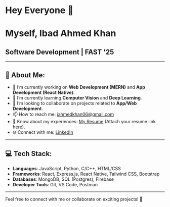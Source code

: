 # Hey Everyone 👋  
# Myself, Ibad Ahmed Khan  
## Software Development | FAST '25  

---

## 💫 About Me:  
- 🔭 I’m currently working on **Web Development (MERN)** and **App Development (React Native)**.  
- 🌱 I’m currently learning **Computer Vision** and **Deep Learning**.  
- 👯 I’m looking to collaborate on projects related to **App/Web Development**.  
- 📫 How to reach me: [iahmedkhan06@gmail.com](mailto:iahmedkhan06@gmail.com)  
- 📄 Know about my experiences: [My Resume](#) (Attach your resume link here).  
- 🌐 Connect with me: [LinkedIn](https://linkedin.com/in/ibad-khan)  

---

## 💻 Tech Stack:  
- **Languages**: JavaScript, Python, C/C++, HTML/CSS  
- **Frameworks**: React, Express.js, React Native, Tailwind CSS, Bootstrap  
- **Databases**: MongoDB, SQL (Postgres), Firebase  
- **Developer Tools**: Git, VS Code, Postman 

---

Feel free to connect with me or collaborate on exciting projects! 🚀  
